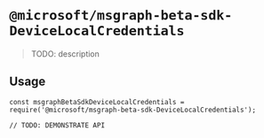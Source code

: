 # `@microsoft/msgraph-beta-sdk-DeviceLocalCredentials`

> TODO: description

## Usage

```
const msgraphBetaSdkDeviceLocalCredentials = require('@microsoft/msgraph-beta-sdk-DeviceLocalCredentials');

// TODO: DEMONSTRATE API
```
